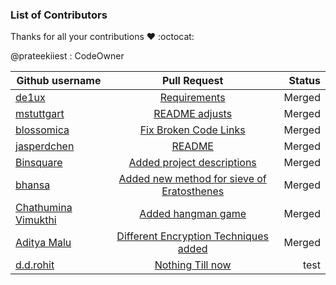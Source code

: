 ### List of Contributors

Thanks for all your contributions :heart: :octocat:

@prateekiiest : CodeOwner

| Github username      | Pull Request           | Status  |
| ------------- |:-------------:| -----:|
| [de1ux](https://github.com/de1ux)   | [Requirements](https://github.com/prateekiiest/Code-Sleep-Python/pull/22) | Merged |
| [mstuttgart](https://github.com/mstuttgart)   | [README adjusts](https://github.com/prateekiiest/Code-Sleep-Python/pull/3) | Merged |
| [blossomica](https://github.com/blossomica) |[Fix Broken Code Links](https://github.com/prateekiiest/Code-Sleep-Python/pull/18) | Merged |
| [jasperdchen](https://github.com/jasperdchen) | [README](https://github.com/prateekiiest/Code-Sleep-Python/pull/31) | Merged |
| [Binsquare](https://github.com/binsquare) | [Added project descriptions](https://github.com/prateekiiest/Code-Sleep-Python/pull/26) | Merged |
| [bhansa](https://github.com/bhansa) | [Added new method for sieve of Eratosthenes](https://github.com/prateekiiest/Code-Sleep-Python/pull/10) | Merged |
| [Chathumina Vimukthi](https://github.com/ChathuminaVimukthi)  |[Added hangman game](https://github.com/prateekiiest/Code-Sleep-Python/pull/30) | Merged |
| [Aditya Malu](https://github.com/aditya1904) | [Different Encryption Techniques added](https://github.com/prateekiiest/Code-Sleep-Python/pull/29) | Merged |
| [d.d.rohit](https://github.com/https://github.com/ddrohit/)| [Nothing Till now](https://github.com/nothig) | test |

